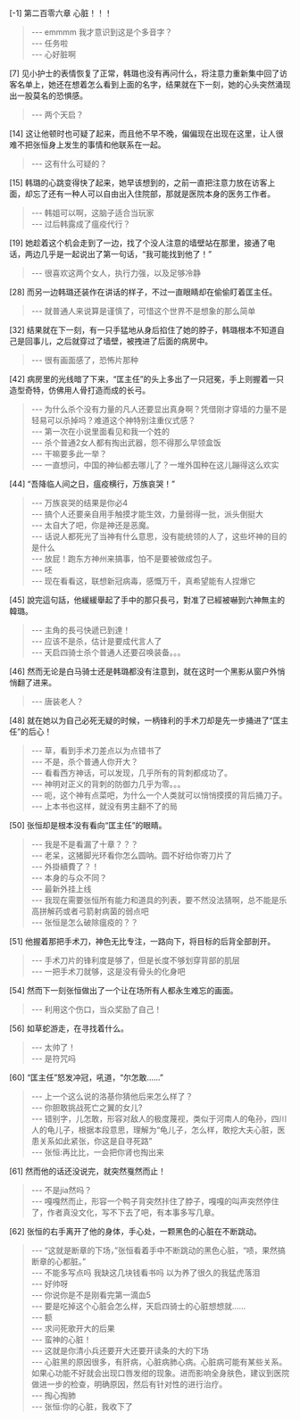 
[-1] 第二百零六章 心脏！！！
>--- emmmm  我才意识到这是个多音字？<br>
>--- 任务啦<br>
>--- 心好脏啊<br>

[7] 见小护士的表情恢复了正常，韩璐也没有再问什么，将注意力重新集中回了访客名单上，她还在想着怎么看到上面的名字，结果就在下一刻，她的心头突然涌现出一股莫名的恐惧感。
>--- 两个天启？<br>

[14] 这让他顿时也可疑了起来，而且他不早不晚，偏偏现在出现在这里，让人很难不把张恒身上发生的事情和他联系在一起。
>--- 这有什么可疑的？<br>

[15] 韩璐的心跳变得快了起来，她早该想到的，之前一直把注意力放在访客上面，却忘了还有一种人可以自由出入住院部，那就是医院本身的医务工作者。
>--- 韩姐可以啊，这脑子适合当玩家<br>
>--- 过后韩露成了瘟疫代行？<br>

[19] 她趁着这个机会走到了一边，找了个没人注意的墙壁站在那里，接通了电话，两边几乎是一起说出了第一句话，“我可能找到他了！”
>--- 很喜欢这两个女人，执行力强，以及足够冷静<br>

[28] 而另一边韩璐还装作在讲话的样子，不过一直眼睛却在偷偷盯着匡主任。
>--- 就普通人来说算是谨慎了，可惜这个世界不是想象的那么简单<br>

[32] 结果就在下一刻，有一只手猛地从身后掐住了她的脖子，韩璐根本不知道自己是回事儿，之后就穿过了墙壁，被拽进了后面的病房中。
>--- 很有画面感了，恐怖片那种<br>

[42] 病房里的光线暗了下来，“匡主任”的头上多出了一只冠冕，手上则握着一只造型奇特，仿佛用人骨打造而成的长弓。
>--- 为什么杀个没有力量的凡人还要显出真身啊？凭借刚才穿墙的力量不是轻易可以杀掉吗？难道这个神特别注重仪式感？<br>
>--- 第一次在小说里面看见和我一个姓的<br>
>--- 杀个普通2女人都有掏出武器，怨不得那么早领盒饭<br>
>--- 干嘛要多此一举？<br>
>--- 一直想问，中国的神仙都去哪儿了？一堆外国种在这儿蹦得这么欢实<br>

[44] “吾降临人间之日，瘟疫横行，万族哀哭！”
>--- 万族哀哭的结果是你必4<br>
>--- 搞个人还要亲自用手触摸才能生效，力量弱得一批，派头倒挺大<br>
>--- 太自大了吧，你是神还是恶魔。<br>
>--- 话说人都死光了当神有什么意思，没有能统领的人了，这些坏神的目的是什么<br>
>--- 放屁！跑东方神州来搞事，怕不是要被做成包子。<br>
>--- 呸<br>
>--- 现在看看这，联想新冠病毒，感慨万千，真希望能有人捏爆它<br>

[45] 說完這句話，他緩緩舉起了手中的那只長弓，對准了已經被嚇到六神無主的韓璐。
>--- 主角的長弓快遞已到達！<br>
>--- 应该不是杀，估计是要成代言人了<br>
>--- 天启四骑士杀个普通人还要召唤装备。。。<br>

[46] 然而无论是白马骑士还是韩璐都没有注意到，就在这时一个黑影从窗户外悄悄翻了进来。
>--- 唐装老人？<br>

[48] 就在她以为自己必死无疑的时候，一柄锋利的手术刀却是先一步捅进了“匡主任”的后心！
>--- 草，看到手术刀差点以为点错书了<br>
>--- 不是，杀个普通人你开大？<br>
>--- 看看西方神话，可以发现，几乎所有的背刺都成功了。<br>
>--- 神明对正义的背刺的防御力几乎为零。。。<br>
>--- 呃，这个神有点菜吧，为什么一个人类就可以悄悄摸摸的背后捅刀子。<br>
>--- 上本书也这样，就没有男主翻不了的局<br>

[50] 张恒却是根本没有看向“匡主任”的眼睛。
>--- 我是不是看漏了十章？？？<br>
>--- 老呆，这猪脚光环看你怎么圆呐。圆不好给你寄刀片了<br>
>--- 外掛續費了？！<br>
>--- 本身的与众不同？<br>
>--- 最新外挂上线<br>
>--- 我现在需要张恒所有能力和道具的列表，要不然没法猜啊，总不能是乐高拼解药或者弓箭射病菌的弱点吧<br>
>--- 张恒是怎么破除瘟疫的？？<br>

[51] 他握着那把手术刀，神色无比专注，一路向下，将目标的后背全部剖开。
>--- 手术刀片的锋利度是够了，但是长度不够划穿背部的肌层<br>
>--- 一把手术刀就够，这是没有骨头的化身吧<br>

[54] 然而下一刻张恒做出了一个让在场所有人都永生难忘的画面。
>--- 利用这个伤口，当众奖励了自己！<br>

[56] 如草蛇游走，在寻找着什么。
>--- 太帅了！<br>
>--- 是符咒吗<br>

[60] “匡主任”怒发冲冠，吼道，“尔怎敢……”
>--- 上一个这么说的洛基你猜他后来怎么样了？<br>
>--- 你胆敢挑战死亡之翼的女儿?<br>
>--- 错别字，儿怎敢，形容对敌人的极度蔑视，类似于河南人的龟孙，四川人的龟儿子，根据本段意思，理解为“龟儿子，怎么样，敢挖大夫心脏，医患关系如此紧张，你这是自寻死路”<br>
>--- 张恒:再比比，一会把你肾也掏出来<br>

[61] 然而他的话还没说完，就突然戛然而止！
>--- 不是jia然吗？<br>
>--- 嘎嘎然而止，形容一个鸭子背突然拤住了脖子，嘎嘎的叫声突然停住了，作者真没文化，写不下去了吧，有本事多写几章。<br>

[62] 张恒的右手离开了他的身体，手心处，一颗黑色的心脏在不断跳动。
>--- “这就是断章的下场，”张恒看着手中不断跳动的黑色心脏，“啧，果然搞断章的心都脏。”<br>
>--- 不能多写点吗 我缺这几块钱看书吗 以为养了很久的我猛虎落泪<br>
>--- 好帅呀<br>
>--- 你说你是不是刚看完第一滴血5<br>
>--- 要是吃掉这个心脏会怎么样，天启四骑士的心脏想想就......<br>
>--- 额<br>
>--- 求问死歌开大的后果<br>
>--- 蛮神的心脏！<br>
>--- 这就是你清小兵还要开大还要开读条的大的下场<br>
>--- 心脏黑的原因很多，有肝病，心脏病肺心病。心脏病可能有某些关系。如果心功能不好就会出现口唇发绀的现象。进而影响全身肤色，建议到医院做进一步的检查，明确原因，然后有针对性的进行治疗。<br>
>--- 掏心掏肺<br>
>--- 张恒:你的心脏，我收下了<br>
